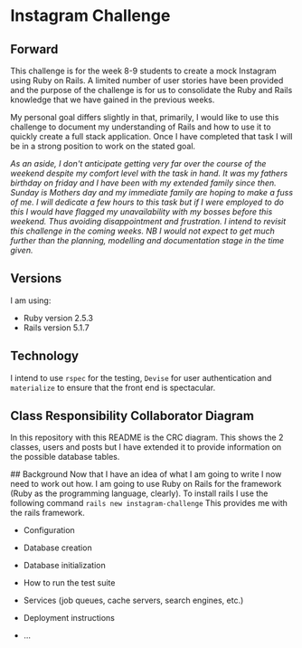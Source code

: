 # Instagram Challenge

## Forward

This challenge is for the week 8-9 students to create a mock Instagram using Ruby on Rails.
A limited number of user stories have been provided and the purpose of the challenge is for us to consolidate the Ruby and Rails knowledge that we have gained in the previous weeks.

My personal goal differs slightly in that, primarily, I would like to use this challenge to document my understanding of Rails and how to use it to quickly create a full stack application. Once I have completed that task I will be in a strong position to work on the stated goal. 

*As an aside, I don't anticipate getting very far over the course of the weekend despite my comfort level with the task in hand. It was my fathers birthday on friday and I have been with my extended family since then. Sunday is Mothers day and my immediate family are hoping to make a fuss of me. I will dedicate a few hours to this task but if I were employed to do this I would have flagged my unavailability with my bosses before this weekend. Thus avoiding disappointment and frustration. I intend to revisit this challenge in the coming weeks. NB I would not expect to get much further than the planning, modelling and documentation stage in the time given.*

## Versions

I am using:
* Ruby version 2.5.3
* Rails version 5.1.7

## Technology
I intend to use `rspec` for the testing, `Devise` for user authentication and `materialize` to ensure that the front end is spectacular.

## Class Responsibility Collaborator Diagram
In this repository with this README is the CRC diagram.
This shows the 2 classes, users and posts but I have extended it to provide information on the possible database tables.

## Background
Now that I have an idea of what I am going to write I now need to work out how.
I am going to use Ruby on Rails for the framework (Ruby as the programming language, clearly).
To install rails I use the following command `rails new instagram-challenge`
This provides me with the rails framework.



* Configuration

* Database creation

* Database initialization

* How to run the test suite

* Services (job queues, cache servers, search engines, etc.)

* Deployment instructions

* ...

